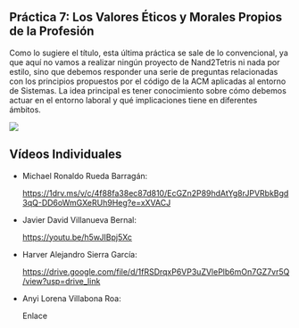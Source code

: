 ## Práctica 7: Los Valores Éticos y Morales Propios de la Profesión
Como lo sugiere el título, esta última práctica se sale de lo convencional, ya que aquí no vamos a realizar ningún proyecto de Nand2Tetris ni nada por estilo, sino que debemos responder una serie de preguntas relacionadas con los principios propuestos por el código de la ACM aplicadas al entorno de Sistemas. La idea principal es tener conocimiento sobre cómo debemos actuar en el entorno laboral y qué implicaciones tiene en diferentes ámbitos.


![](https://images.pexels.com/photos/15388479/pexels-photo-15388479/free-photo-of-mujer-apple-manzana-ordenador-portatil.jpeg)

## Vídeos Individuales
- Michael Ronaldo Rueda Barragán:

  https://1drv.ms/v/c/4f88fa38ec87d810/EcGZn2P89hdAtYg8rJPVRbkBgd3qQ-DD6oWmGXeRUh9Heg?e=xXVACJ
  
- Javier David Villanueva Bernal:

  https://youtu.be/h5wJIBpj5Xc
  
- Harver Alejandro Sierra García:

  https://drive.google.com/file/d/1fRSDrqxP6VP3uZVlePlb6mOn7GZ7vr5Q/view?usp=drive_link
  
- Anyi Lorena Villabona Roa:

  Enlace
